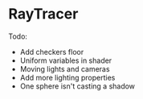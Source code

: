 # RayTracer

Todo:
- Add checkers floor
- Uniform variables in shader
- Moving lights and cameras
- Add more lighting properties
- One sphere isn't casting a shadow
